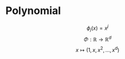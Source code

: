 # Polynomial
$$\phi_j(x) = x^j$$
$$\Phi: \mathbb{R} \to \mathbb{R}^d$$
$$x \mapsto (1,x,x^2,...,x^d)$$

